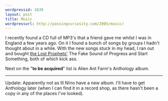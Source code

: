 ```yaml
---
wordpressid: 1639
layout: post
title: Music
wordpressurl: http://passingcuriosity.com/2005/music/
---
```

I recently found a CD full of MP3's that a friend gave me whilst I was in England a few years ago. On it I found a bunch of songs by groups I hadn't thought about in a while. With the new songs stuck in my head, I ran out and bought <a href="http://www.lostprophets.com/">the Lost Prophets'</a> <span class="title">The Fake Sound of Progress</span> and <span class="title">Start Something</span>, both of which kick ass.

Next on the "<span style="font-weight:bold;">to be acquired</span>" list is <span class="title">Alien Ant Farm</span>'s <span class="title">Anthology</span> album.<hr/>Update: Apparently not as Ill Ni&#771;no have a new album. I'll have to get <span class="title">Anthology</span> later (when I can find it in a record shop, as there hasn't been a copy in any of the places I've looked).
